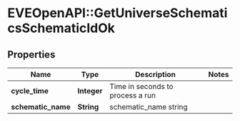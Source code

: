 # EVEOpenAPI::GetUniverseSchematicsSchematicIdOk

## Properties
Name | Type | Description | Notes
------------ | ------------- | ------------- | -------------
**cycle_time** | **Integer** | Time in seconds to process a run | 
**schematic_name** | **String** | schematic_name string | 


